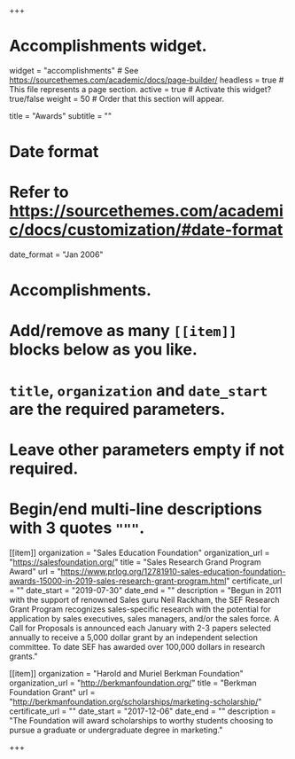 +++
# Accomplishments widget.
widget = "accomplishments"  # See https://sourcethemes.com/academic/docs/page-builder/
headless = true  # This file represents a page section.
active = true  # Activate this widget? true/false
weight = 50  # Order that this section will appear.

title = "Awards"
subtitle = ""

# Date format
#   Refer to https://sourcethemes.com/academic/docs/customization/#date-format
date_format = "Jan 2006"

# Accomplishments.
#   Add/remove as many `[[item]]` blocks below as you like.
#   `title`, `organization` and `date_start` are the required parameters.
#   Leave other parameters empty if not required.
#   Begin/end multi-line descriptions with 3 quotes `"""`.

[[item]]
  organization = "Sales Education Foundation"
  organization_url = "https://salesfoundation.org/"
  title = "Sales Research Grand Program Award"
  url = "https://www.prlog.org/12781910-sales-education-foundation-awards-15000-in-2019-sales-research-grant-program.html"
  certificate_url = ""
  date_start = "2019-07-30"
  date_end = ""
  description = "Begun in 2011 with the support of renowned Sales guru Neil Rackham, the SEF Research Grant Program recognizes sales-specific research with the potential for application by sales executives, sales managers, and/or the sales force. A Call for Proposals is announced each January with 2-3 papers selected annually to receive a 5,000 dollar grant by an independent selection committee. To date SEF has awarded over 100,000 dollars in research grants."

[[item]]
  organization = "Harold and Muriel Berkman Foundation"
  organization_url = "http://berkmanfoundation.org/"
  title = "Berkman Foundation Grant"
  url = "http://berkmanfoundation.org/scholarships/marketing-scholarship/"
  certificate_url = ""
  date_start = "2017-12-06"
  date_end = ""
  description = "The Foundation will award scholarships to worthy students choosing to pursue a graduate or undergraduate degree in marketing."

+++
